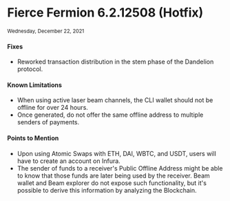# Fierce Fermion 6.2.12508 (Hotfix)

<sub>Wednesday, December 22, 2021</sub>

#### Fixes

- Reworked transaction distribution in the stem phase of the Dandelion protocol.

#### Known Limitations

- When using active laser beam channels, the CLI wallet should not be offline for over 24 hours.
- Once generated, do not offer the same offline address to multiple senders of payments.

#### Points to Mention

- Upon using Atomic Swaps with ETH, DAI, WBTC, and USDT, users will have to create an account on Infura.
- The sender of funds to a receiver's Public Offline Address might be able to know that those funds are later being used by the receiver. Beam wallet and Beam explorer do not expose such functionality, but it's possible to derive this information by analyzing the Blockchain.
